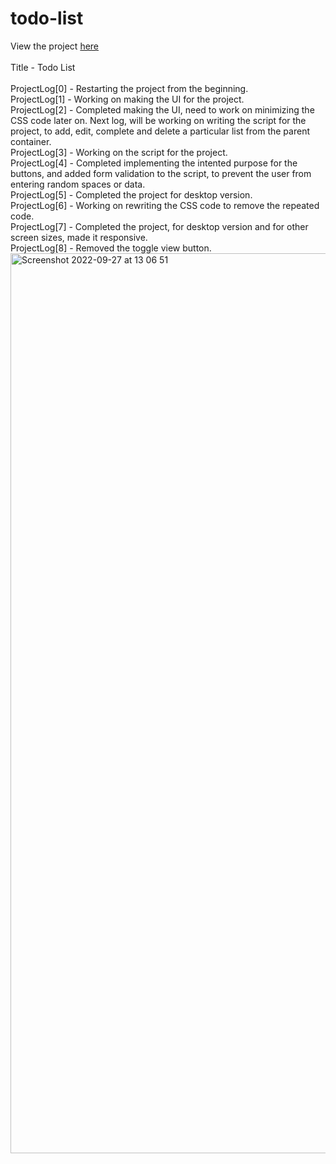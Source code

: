 # todo-list
View the project <a href="https://vibhatsu08.github.io/todo-list/">here</a> </br>
</br>
Title - Todo List</br>
</br>
ProjectLog[0] - Restarting the project from the beginning. </br>
ProjectLog[1] - Working on making the UI for the project. </br>
ProjectLog[2] - Completed making the UI, need to work on minimizing the CSS code later on. Next log, will be working on writing the script for the project, to add, edit, complete and delete a particular list from the parent container.</br>
ProjectLog[3] - Working on the script for the project. </br>
ProjectLog[4] - Completed implementing the intented purpose for the buttons, and added form validation to the script, to prevent the user from entering random spaces or data. </br>
ProjectLog[5] - Completed the project for desktop version. </br>
ProjectLog[6] - Working on rewriting the CSS code to remove the repeated code. </br>
ProjectLog[7] - Completed the project, for desktop version and for other screen sizes, made it responsive. </br>
ProjectLog[8] - Removed the toggle view button. </br>
<img width="1440" alt="Screenshot 2022-09-27 at 13 06 51" src="https://user-images.githubusercontent.com/37664832/192463544-3cee38a1-e4d9-4567-8fbc-089e5fb2a485.png">
